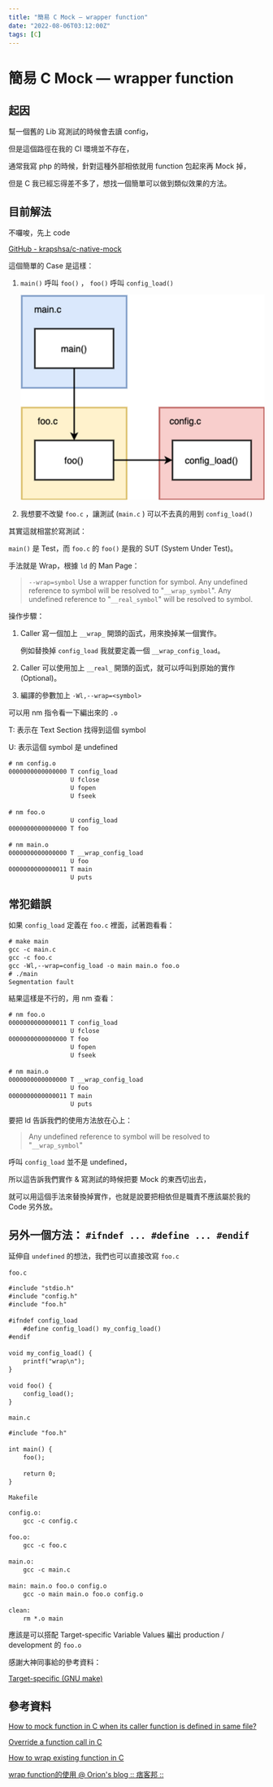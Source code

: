 ```yaml
---
title: "簡易 C Mock — wrapper function"
date: "2022-08-06T03:12:00Z"
tags: [C]
---
```


# 簡易 C Mock — wrapper function

## 起因

幫一個舊的 Lib 寫測試的時候會去讀 config，

但是這個路徑在我的 CI 環境並不存在，

通常我寫 php 的時候，針對這種外部相依就用 function 包起來再 Mock 掉，

但是 C 我已經忘得差不多了，想找一個簡單可以做到類似效果的方法。

## 目前解法

不囉唆，先上 code

[GitHub - krapshsa/c-native-mock](https://github.com/krapshsa/c-native-mock)

這個簡單的 Case 是這樣：

1. `main()` 呼叫 `foo()` ， `foo()` 呼叫 `config_load()`

    ![](c-mock-9adcb40d-b2d3-4874-9829-170784e9f812.png)
2. 我想要不改變 `foo.c` ，讓測試 (`main.c` ) 可以不去真的用到 `config_load()` 

其實這就相當於寫測試：

 `main()` 是 Test，而 `foo.c` 的 `foo()` 是我的 SUT (System Under Test)。

手法就是 Wrap，根據 `ld` 的 Man Page：

> `--wrap=symbol`
>        Use a wrapper function for symbol.  Any undefined reference to symbol will be resolved to "`__wrap_symbol`".  Any undefined reference to "`__real_symbol`" will be resolved to symbol.

操作步驟：

1. Caller 寫一個加上 `__wrap_` 開頭的函式，用來換掉某一個實作。

    例如替換掉 `config_load` 我就要定義一個 `__wrap_config_load`。

2. Caller 可以使用加上 `__real_` 開頭的函式，就可以呼叫到原始的實作 (Optional)。
3. 編譯的參數加上 `-Wl,--wrap=<symbol>`

可以用 nm 指令看一下編出來的 `.o`

T:  表示在 Text Section 找得到這個 symbol

U: 表示這個 symbol 是 undefined

    # nm config.o
    0000000000000000 T config_load
                     U fclose
                     U fopen
                     U fseek

    # nm foo.o
                     U config_load
    0000000000000000 T foo

    # nm main.o
    0000000000000000 T __wrap_config_load
                     U foo
    0000000000000011 T main
                     U puts

## 常犯錯誤

如果 `config_load` 定義在 `foo.c` 裡面，試著跑看看：

    # make main
    gcc -c main.c
    gcc -c foo.c
    gcc -Wl,--wrap=config_load -o main main.o foo.o
    # ./main
    Segmentation fault

結果這樣是不行的，用 nm 查看：

    # nm foo.o
    0000000000000011 T config_load
                     U fclose
    0000000000000000 T foo
                     U fopen
                     U fseek

    # nm main.o
    0000000000000000 T __wrap_config_load
                     U foo
    0000000000000011 T main
                     U puts

要把 ld 告訴我們的使用方法放在心上：

> Any undefined reference to symbol will be resolved to "`__wrap_symbol`"

呼叫 `config_load` 並不是 undefined，

所以這告訴我們實作 & 寫測試的時候把要 Mock 的東西切出去，

就可以用這個手法來替換掉實作，也就是說要把相依但是職責不應該屬於我的 Code 另外放。

## 另外一個方法： `#ifndef ... #define ... #endif`

延伸自 `undefined` 的想法，我們也可以直接改寫 `foo.c` 

`foo.c` 

    #include "stdio.h"
    #include "config.h"
    #include "foo.h"
    
    #ifndef config_load
        #define config_load() my_config_load()
    #endif
    
    void my_config_load() {
        printf("wrap\n");
    }
    
    void foo() {
        config_load();
    }

`main.c`

    #include "foo.h"
    
    int main() {
        foo();
    
        return 0;
    }

`Makefile`

    config.o:
    	gcc -c config.c
    
    foo.o:
    	gcc -c foo.c
    
    main.o:
    	gcc -c main.c
    
    main: main.o foo.o config.o
    	gcc -o main main.o foo.o config.o
    
    clean:
    	rm *.o main

應該是可以搭配 Target-specific Variable Values 編出 production / development 的 `foo.o`

感謝大神同事給的參考資料：

[Target-specific (GNU make)](https://www.gnu.org/software/make/manual/html_node/Target_002dspecific.html)

## 參考資料

[How to mock function in C when its caller function is defined in same file?](https://stackoverflow.com/questions/31156327/how-to-mock-function-in-c-when-its-caller-function-is-defined-in-same-file)

[Override a function call in C](https://stackoverflow.com/questions/617554/override-a-function-call-in-c)

[How to wrap existing function in C](https://stackoverflow.com/questions/43183060/how-to-wrap-existing-function-in-c)

[wrap function的使用 @ Orion's blog :: 痞客邦 ::](https://orionlin.pixnet.net/blog/post/96013596-wrap-function%E7%9A%84%E4%BD%BF%E7%94%A8)